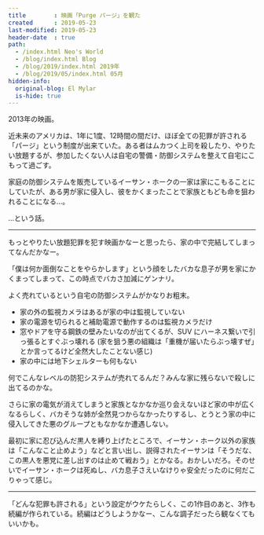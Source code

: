 ```yaml
---
title        : 映画「Purge パージ」を観た
created      : 2019-05-23
last-modified: 2019-05-23
header-date  : true
path:
  - /index.html Neo's World
  - /blog/index.html Blog
  - /blog/2019/index.html 2019年
  - /blog/2019/05/index.html 05月
hidden-info:
  original-blog: El Mylar
  is-hide: true
---
```


2013年の映画。

近未来のアメリカは、1年に1度、12時間の間だけ、ほぼ全ての犯罪が許される「パージ」という制度が出来ていた。ある者はムカつく上司を殺したり、やりたい放題するが、参加したくない人は自宅の警備・防御システムを整えて自宅にこもって過ごす。

家庭の防御システムを販売しているイーサン・ホークの一家は家にこもることにしていたが、ある男が家に侵入し、彼をかくまったことで家族ともども命を狙われることになる…。

…という話。

---

もっとやりたい放題犯罪を犯す映画かなーと思ったら、家の中で完結してしまってなんだかなー。

「僕は何か面倒なことをやらかします」という顔をしたバカな息子が男を家にかくまってしまって、この時点でバカさ加減にゲンナリ。

よく売れているという自宅の防御システムがかなりお粗末。

- 家の外の監視カメラはあるが家の中は監視していない
- 家の電源を切られると補助電源で動作するのは監視カメラだけ
- 窓やドアを守る鋼鉄の壁みたいなのが出てくるが、SUV にハーネス繋いで引っ張るとすぐぶっ壊れる (家を狙う悪の組織は「重機が届いたらぶっ壊すぜ」とか言ってるけど全然大したことない感じ)
- 家の中には地下シェルターも何もない

何でこんなレベルの防犯システムが売れてるんだ？みんな家に残らないで殺しに出てるのかな。

さらに家の電気が消えてしまうと家族となかなか巡り会えないほど家の中が広くなるらしく、バカそうな姉が全然見つからなかったりするし、とうとう家の中に侵入してきた悪のグループともなかなか遭遇しない。

最初に家に忍び込んだ黒人を縛り上げたところで、イーサン・ホーク以外の家族は「こんなこと止めよう」などと言い出し、説得されたイーサンは「そうだな、この黒人を悪党に差し出すのは止めて戦おう」とかなる。おかしいだろ。そのせいでイーサン・ホークは死ぬし、バカ息子さえいなけりゃ安全だったのに何だこりゃって感じ。

---

「どんな犯罪も許される」という設定がウケたらしく、この1作目のあと、3作も続編が作られている。続編はどうしようかなー、こんな調子だったら観なくてもいいかも。
